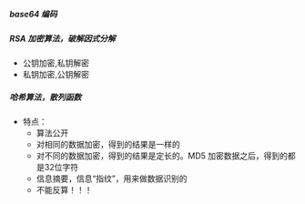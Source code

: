 #####  base64 编码
#####  RSA 加密算法，破解因式分解
- 公钥加密,私钥解密
- 私钥加密,公钥解密

##### 哈希算法，散列函数
- 特点：
  - 算法公开
  - 对相同的数据加密，得到的结果是一样的
  - 对不同的数据加密，得到的结果是定长的。MD5 加密数据之后，得到的都是32位字符
  - 信息摘要，信息“指纹”，用来做数据识别的
  - 不能反算！！！
  
